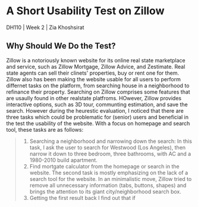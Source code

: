 # A Short Usability Test on Zillow
DH110 | Week 2 | Zia Khoshsirat 

## Why Should We Do the Test?
Zillow is a notoriously known website for its online real state marketplace and service, such as Zillow Mortgage, Zillow Advice, and Zestimate. Real state agents can sell their clinets' properties, buy or rent one for them. Zillow also has been making the website usable for all users to perform differnet tasks on the platform, from searching house in a neighborhood to refinance their property. Searching on Zillow comprises some features that are usaully found in other realstate platfroms. HOwever, Zillow provides interactive options, such as 3D tour, communting estimation, and save the search. 
However during the heurestic evaluation, I noticed that there are three tasks which could be problematic for (senior) users and beneficial in the test the usability of the website. With a focus on homepage and search tool, these tasks are as follows: 
> 1. Searching a neighborhood and narrowing down the search: 
In this task, I ask the user to search for Westwood (Los Angeles), then narrow it down to three bedroom, three bathrooms, with AC and a 1980-2010 build apartment. 
> 2. Find mortgate calculator from the homepage or search in the website. 
The second task is mostly emphasizing on the lack of a search tool for the website. In an minimalistic move, Zillow tried to remove all unnecessary information (tabs, buttons, shapes) and brings the attention to its giant city/neighborhood search box.
> 3. Getting the first result back
I find out that if 
